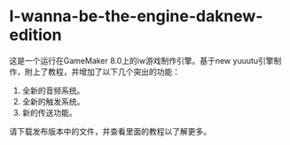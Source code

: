 # I-wanna-be-the-engine-daknew-edition
这是一个运行在GameMaker 8.0上的iw游戏制作引擎。基于new yuuutu引擎制作，附上了教程，并增加了以下几个突出的功能：
1.	全新的音频系统。
2.	全新的触发系统。
3.	新的传送功能。

请下载发布版本中的文件，并查看里面的教程以了解更多。
